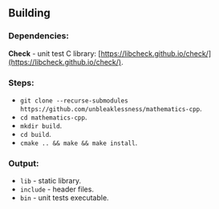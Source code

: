 ## Building

### Dependencies:
**Check** - unit test C library: [https://libcheck.github.io/check/](https://libcheck.github.io/check/).

### Steps:
- `git clone --recurse-submodules https://github.com/unbleaklessness/mathematics-cpp`.
- `cd mathematics-cpp`.
- `mkdir build`.
- `cd build`.
- `cmake .. && make && make install`.

### Output:
- `lib` - static library.
- `include` - header files.
- `bin` - unit tests executable.